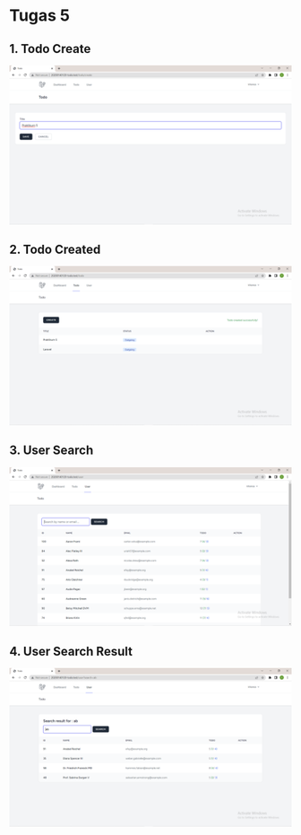 # Tugas 5

## 1. Todo Create
![Alt text](./screenshoot/tugas5/Screenshot1.png)

## 2. Todo Created
![Alt text](./screenshoot/tugas5/Screenshot2.png)

## 3. User Search
![Alt text](./screenshoot/tugas5/Screenshot3.png)

## 4. User Search Result
![Alt text](./screenshoot/tugas5/Screenshot4.png)